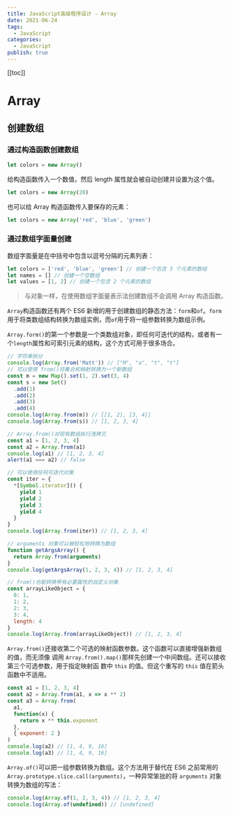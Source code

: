 ```yaml
---
title: JavaScript高级程序设计 - Array
date: 2021-06-24
tags:
  - JavaScript
categories:
  - JavaScript
publish: true
---
```


[[toc]]

# Array

## 创建数组

### 通过构造函数创建数组

```js
let colors = new Array()
```

给构造函数传入一个数值，然后 length 属性就会被自动创建并设置为这个值。

```js
let colors = new Array(20)
```

也可以给 Array 构造函数传入要保存的元素：

```js
let colors = new Array('red', 'blue', 'green')
```

### 通过数组字面量创建

数组字面量是在中括号中包含以逗号分隔的元素列表：

```js
let colors = ['red', 'blue', 'green'] // 创建一个包含 3 个元素的数组
let names = [] // 创建一个空数组
let values = [1, 2] // 创建一个包含 2 个元素的数组
```

> 与对象一样，在使用数组字面量表示法创建数组不会调用 Array 构造函数。

`Array`构造函数还有两个 ES6 新增的用于创建数组的静态方法：`form`和`of`。`form`用于将类数组结构转换为数组实例，而`of`用于将一组参数转换为数组示例。

`Array.form()`的第一个参数是一个类数组对象，即任何可迭代的结构，或者有一个`length`属性和可索引元素的结构，这个方式可用于很多场合。

```js
// 字符串拆分
console.log(Array.from('Matt')) // ["M", "a", "t", "t"]
// 可以使用 from()将集合和映射转换为一个新数组
const m = new Map().set(1, 2).set(3, 4)
const s = new Set()
  .add(1)
  .add(2)
  .add(3)
  .add(4)
console.log(Array.from(m)) // [[1, 2], [3, 4]]
console.log(Array.from(s)) // [1, 2, 3, 4]

// Array.from()对现有数组执行浅拷贝
const a1 = [1, 2, 3, 4]
const a2 = Array.from(a1)
console.log(a1) // [1, 2, 3, 4]
alert(a1 === a2) // false

// 可以使用任何可迭代对象
const iter = {
  *[Symbol.iterator]() {
    yield 1
    yield 2
    yield 3
    yield 4
  }
}
console.log(Array.from(iter)) // [1, 2, 3, 4]

// arguments 对象可以被轻松地转换为数组
function getArgsArray() {
  return Array.from(arguments)
}
console.log(getArgsArray(1, 2, 3, 4)) // [1, 2, 3, 4]

// from()也能转换带有必要属性的自定义对象
const arrayLikeObject = {
  0: 1,
  1: 2,
  2: 3,
  3: 4,
  length: 4
}
console.log(Array.from(arrayLikeObject)) // [1, 2, 3, 4]
```

`Array.from()`还接收第二个可选的映射函数参数。这个函数可以直接增强新数组的值，而无须像
调用 `Array.from().map()`那样先创建一个中间数组。还可以接收第三个可选参数，用于指定映射函
数中 `this` 的值。但这个重写的 `this` 值在箭头函数中不适用。

```js
const a1 = [1, 2, 3, 4]
const a2 = Array.from(a1, x => x ** 2)
const a3 = Array.from(
  a1,
  function(x) {
    return x ** this.exponent
  },
  { exponent: 2 }
)
console.log(a2) // [1, 4, 9, 16]
console.log(a3) // [1, 4, 9, 16]
```

`Array.of()`可以把一组参数转换为数组。这个方法用于替代在 ES6 之前常用的 `Array.prototype.slice.call(arguments)`，一种异常笨拙的将 `arguments` 对象转换为数组的写法：

```js
console.log(Array.of(1, 2, 3, 4)) // [1, 2, 3, 4]
console.log(Array.of(undefined)) // [undefined]
```
